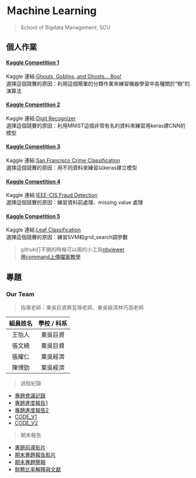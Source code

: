 # Ｍachine Learning
> School of Bigdata Management, SCU
## 個人作業
#### [Kaggle Competition 1](https://github.com/cherrytora/SCU_ML/blob/main/Kaggle_1.ipynb)
Kaggle 連結:[Ghouls, Goblins, and Ghosts... Boo!](https://www.kaggle.com/c/ghouls-goblins-and-ghosts-boo/overview)  
選擇這個競賽的原因：利用這個簡單的分類作業來練習機器學習中各種關於“樹”的演算法

#### [Kaggle Competition 2](https://github.com/cherrytora/SCU_ML/blob/main/Kaggle_2.ipynb)
Kaggle 連結:[Digit Recognizer](https://www.kaggle.com/c/digit-recognizer/overview)  
選擇這個競賽的原因：利用MNIST這個非常有名的資料來練習用keras建CNN的模型

#### [Kaggle Competition 3](https://github.com/cherrytora/SCU_ML/blob/main/Kaggle_3.ipynb)
Kaggle 連結:[San Francisco Crime Classification](https://www.kaggle.com/c/sf-crime)  
選擇這個競賽的原因：用不同資料來練習以keras建立模型

#### [Kaggle Competition 4](https://github.com/cherrytora/SCU_ML/blob/main/Kaggle_4.ipynb)
Kaggle 連結:[IEEE-CIS Fraud Detection](https://www.kaggle.com/c/ieee-fraud-detection/data)  
選擇這個競賽的原因：練習資料前處理、missing value 處理

#### [Kaggle Competition 5](https://github.com/cherrytora/SCU_ML/blob/main/Kaggle_5.ipynb)
Kaggle 連結:[Leaf Classification](https://www.kaggle.com/c/leaf-classification/discussion)  
選擇這個競賽的原因：練習SVM和grid_search調參數  
  
  
  
> github打不開的時候可以用的小工具[nbviewer](https://nbviewer.jupyter.org/)  
> [用command上傳檔案教學](https://medium.com/@s110319022/github-%E5%85%A5%E9%96%80-%E4%BA%8C-%E4%BD%BF%E7%94%A8%E7%B5%82%E7%AB%AF%E6%A9%9F%E4%B8%8A%E5%82%B3%E6%AA%94%E6%A1%88%E5%88%B0github-cfa55e1903fa)  


## 專題
### Our Team  
> 指導老師：東吳巨資蔡芸琤老師、東吳經濟林巧涵老師

| 組員姓名   | 學校 / 科系   | 
| :---: | :-------------: | 
| 王怡人   | 東吳巨資       | 
| 張文綺   | 東吳巨資       |
| 張耀仁   | 東吳經濟       | 
| 陳博勁   | 東吳經濟       | 
> 過程紀錄
* [專題會議記錄](https://github.com/cherrytora/SCU_ML/blob/main/%E5%B0%88%E9%A1%8C%E6%9C%83%E8%AD%B0%E8%A8%98%E9%8C%84/20210428-0526.md)  
* [專題進度報告1](https://github.com/cherrytora/SCU_ML/blob/main/%E5%B0%88%E9%A1%8C%E6%9C%83%E8%AD%B0%E8%A8%98%E9%8C%84/0519%E7%AC%AC%E5%9B%9B%E7%B5%84%E9%80%B2%E5%BA%A6%E5%A0%B1%E5%91%8A.pdf)  
* [專題進度報告2](https://github.com/cherrytora/SCU_ML/blob/main/%E5%B0%88%E9%A1%8C%E6%9C%83%E8%AD%B0%E8%A8%98%E9%8C%84/0602%E7%AC%AC%E5%9B%9B%E7%B5%84%E9%80%B2%E5%BA%A6%E5%A0%B1%E5%91%8A.pdf)
* [CODE_V1](https://github.com/cherrytora/SCU_ML/blob/main/%E5%B0%88%E9%A1%8Ccode/ML_%E5%B0%88%E9%A1%8C.ipynb)
* [CODE_V2](https://github.com/cherrytora/SCU_ML/blob/main/%E5%B0%88%E9%A1%8Ccode/ML_%E5%B0%88%E9%A1%8C_V2.ipynb)
>期末報告  
* [專題前導影片](https://youtu.be/ooUpvkW6EfA)
* [期末專題報告影片](https://youtu.be/C7gd4YjQa8Q)
* [期末專題簡報](https://github.com/cherrytora/SCU_ML/blob/main/%E5%B0%88%E9%A1%8C%E6%9C%83%E8%AD%B0%E8%A8%98%E9%8C%84/%E7%AC%AC%E5%9B%9B%E7%B5%84%E6%9C%9F%E6%9C%AB%E5%A0%B1%E5%91%8A.pdf)
* [財務比率解釋與文獻](https://github.com/cherrytora/SCU_ML/blob/main/%E5%B0%88%E9%A1%8C%E6%9C%83%E8%AD%B0%E8%A8%98%E9%8C%84/%E8%B2%A1%E5%8B%99%E6%AF%94%E7%8E%87%E8%A7%A3%E9%87%8B%E8%88%87%E6%96%87%E7%8D%BB.pdf)
